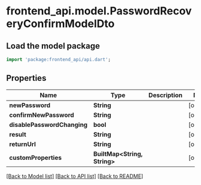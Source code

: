 # frontend_api.model.PasswordRecoveryConfirmModelDto

## Load the model package
```dart
import 'package:frontend_api/api.dart';
```

## Properties
Name | Type | Description | Notes
------------ | ------------- | ------------- | -------------
**newPassword** | **String** |  | [optional] 
**confirmNewPassword** | **String** |  | [optional] 
**disablePasswordChanging** | **bool** |  | [optional] 
**result** | **String** |  | [optional] 
**returnUrl** | **String** |  | [optional] 
**customProperties** | **BuiltMap&lt;String, String&gt;** |  | [optional] 

[[Back to Model list]](../README.md#documentation-for-models) [[Back to API list]](../README.md#documentation-for-api-endpoints) [[Back to README]](../README.md)


